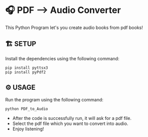 # 🎧 PDF --> Audio Converter
This Python Program let's you create audio books from pdf books!

## 🏗 SETUP

Install the dependencies using the following command:

```
pip install pyttsx3
pip install pyPdf2
```

## ⚙️ USAGE

Run the program using the following command:

```
python PDF_to_Audio
```

- After the code is successfully run, it will ask for a pdf file.
- Select the pdf file which you want to convert into audio.
- Enjoy listening!
